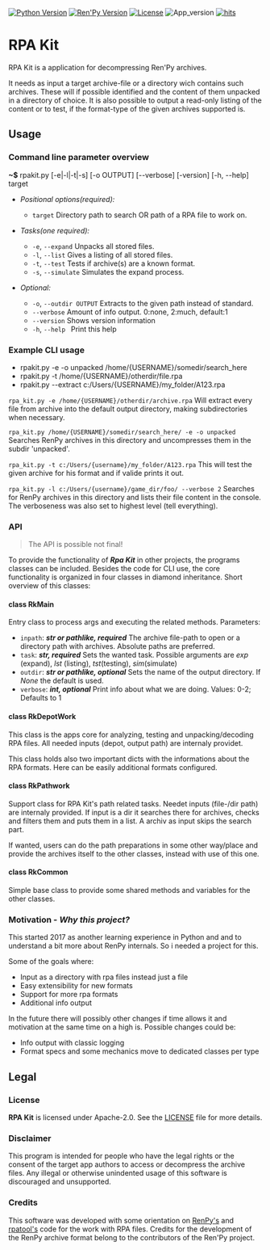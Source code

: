[![Python Version][b_py]][l_py] [![Ren'Py Version][renpy]][l_renpy] [![License][b_licence]][l_licence] ![App_version][b_app_version] [![hits][b_hits]][l_hits]

<!--  [![Latest Version][b_release]][l_releases] ![check][b_check_master]  -->
<!-- Badge links -->
[b_py]: https://img.shields.io/badge/3.9%2B-3776AB?style=flat-square&logo=python&logoColor=fff&label=Python%20Version&labelColor=3776AB&color=gold
[l_py]: https://python.org
[renpy]: https://img.shields.io/badge/Ren'Py-ac6464?logo=renpy&logoColor=fff&style=flat-square
[l_renpy]: https://renpy.org

[b_licence]: https://img.shields.io/github/license/madeddy/RpaKit?label=License&style=flat-square
[l_licence]: LICENSE

[b_app_version]: https://img.shields.io/badge/RpaKit_0.46.0_alpha-development-orange.svg?style=flat-square

[b_release]: https://img.shields.io/github/v/release/madeddy/RpaKit?style=flat-square
[l_releases]: https://github.com/madeddy/RpaKit/releases
[b_check_master]: https://img.shields.io/github/actions/workflow/status/madeddy/RpaKit/python-app.yaml?branch=master&style=flat-square&logo=github&label=Tests:%20master

[b_hits]: https://hits.sh/github.com/madeddy/RpaKit.svg?style=flat-square&label=Access%20Count&color=lightgrey
[l_hits]: https://hits.sh/github.com/madeddy/RpaKit

# RPA Kit
RPA Kit is a application for decompressing Ren'Py archives.

It needs as input a target archive-file or a directory wich contains such archives. These
will if possible identified and the content of them unpacked in a directory of choice. It is
also possible to output a read-only listing of the content or to test, if the format-type of
the given archives supported is.

## Usage
### Command line parameter overview
**~$** rpakit.py [-e|-l|-t|-s] [-o OUTPUT] [--verbose] [-version] [-h, --help] target

- *Positional options(required):*
  + `target`                Directory path to search OR path of a RPA file to work on.

- *Tasks(one required):*
  + `-e`, `--expand`        Unpacks all stored files.
  + `-l`, `--list`          Gives a listing of all stored files.
  + `-t`, `--test`          Tests if archive(s) are a known format.
  + `-s`, `--simulate`      Simulates the expand process.

- *Optional:*
  + `-o`, `--outdir OUTPUT`  Extracts to the given path instead of standard.
  + `--verbose`              Amount of info output. 0:none, 2:much, default:1
  + `--version`              Shows version information
  + `-h`, `--help `          Print this help

### Example CLI usage
- rpakit.py -e -o unpacked /home/{USERNAME}/somedir/search_here
- rpakit.py -t /home/{USERNAME}/otherdir/file.rpa
- rpakit.py --extract c:/Users/{USERNAME}/my_folder/A123.rpa

`rpa_kit.py -e /home/{USERNAME}/otherdir/archive.rpa`
Will extract every file from archive into the default output directory, making
subdirectories when necessary.

`rpa_kit.py /home/{USERNAME}/somedir/search_here/ -e -o unpacked`
Searches RenPy archives in this directory and uncompresses them in the subdir
'unpacked'.

`rpa_kit.py -t c:/Users/{username}/my_folder/A123.rpa`
This will test the given archive for his format and if valide prints it out.

`rpa_kit.py -l c:/Users/{username}/game_dir/foo/ --verbose 2`
Searches for RenPy archives in this directory and lists their file content in the
console. The verboseness was also set to highest level (tell everything).


### API
> The API is possible not final!

To provide the functionality of _**Rpa Kit**_ in other projects, the programs classes can be
included. Besides the code for CLI use, the core functionality is organized in four classes in
diamond inheritance.
Short overview of this classes:

#### class RkMain
Entry class to process args and executing the related methods. Parameters:
* `inpath`: _**str or pathlike, required**_
    The archive file-path to open or a directory path with archives.
    Absolute paths are preferred.
* `task`: _**str, required**_
    Sets the wanted task. Possible arguments are _exp_ (expand), _lst_ (listing),
    _tst_(testing), _sim_(simulate)
* `outdir`: _**str or pathlike, optional**_
    Sets the name of the output directory. If _None_ the default is used.
* `verbose`: _**int, optional**_
    Print info about what we are doing. Values: 0-2; Defaults to 1


#### class RkDepotWork
This class is the apps core for analyzing, testing and unpacking/decoding RPA files. All
needed inputs (depot, output path) are internaly providet.

This class holds also two important dicts with the informations about the RPA formats. Here
can be easily additional formats configured.
<!-- `_rpaformats = {"header":{'rpaid': ''
                          'desc': ''
                          'alias': ''}}`

`_rpaspecs = {{}}` -->

#### class RkPathwork
Support class for RPA Kit's path related tasks. Needet inputs (file-/dir path) are internaly
provided. If input is a dir it searches there for archives, checks and filters them and puts
them in a list. A archiv as input skips the search part.

If wanted, users can do the path preparations in some other way/place and provide the archives
itself to the other classes, instead with use of this one.

#### class RkCommon
Simple base class to provide some shared methods and variables for the other classes.


### Motivation - _Why this project?_
This started 2017 as another learning experience in Python and and to understand a bit more
about RenPy internals. So i needed a project for this.

Some of the goals where:
- Input as a directory with rpa files instead just a file
- Easy extensibility for new formats
- Support for more rpa formats
- Additional info output

In the future there will possibly other changes if time allows it and motivation at the same
time on a high is. Possible changes could be:
- Info output with classic logging
- Format specs and some mechanics move to dedicated classes per type


## Legal
### License
__RPA Kit__ is licensed under Apache-2.0. See the [LICENSE](LICENSE) file for more details.

### Disclaimer
This program is intended for people who have the legal rights or the consent of the target
app authors to access or decompress the archive files. Any illegal or otherwise unindented
usage of this software is discouraged and unsupported.

### Credits
This software was developed with some orientation on [RenPy's](https://github.com/renpy/renpy) and [rpatool's](https://github.com/shizmob/rpatool) code for
the work with RPA files.
Credits for the development of the RenPy archive format belong to the contributors of the
Ren'Py project.
